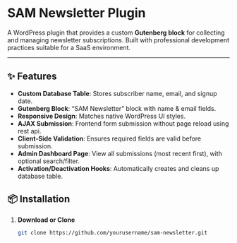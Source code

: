# SAM Newsletter Plugin

A WordPress plugin that provides a custom **Gutenberg block** for collecting and managing newsletter subscriptions. Built with professional development practices suitable for a SaaS environment.

---

## ✨ Features

- **Custom Database Table**: Stores subscriber name, email, and signup date.
- **Gutenberg Block**: “SAM Newsletter” block with name & email fields.
- **Responsive Design**: Matches native WordPress UI styles.
- **AJAX Submission**: Frontend form submission without page reload using rest api.
- **Client-Side Validation**: Ensures required fields are valid before submission.
- **Admin Dashboard Page**: View all submissions (most recent first), with optional search/filter.
- **Activation/Deactivation Hooks**: Automatically creates and cleans up database table.


## 📦 Installation

1. **Download or Clone**
   ```bash
   git clone https://github.com/yourusername/sam-newsletter.git

